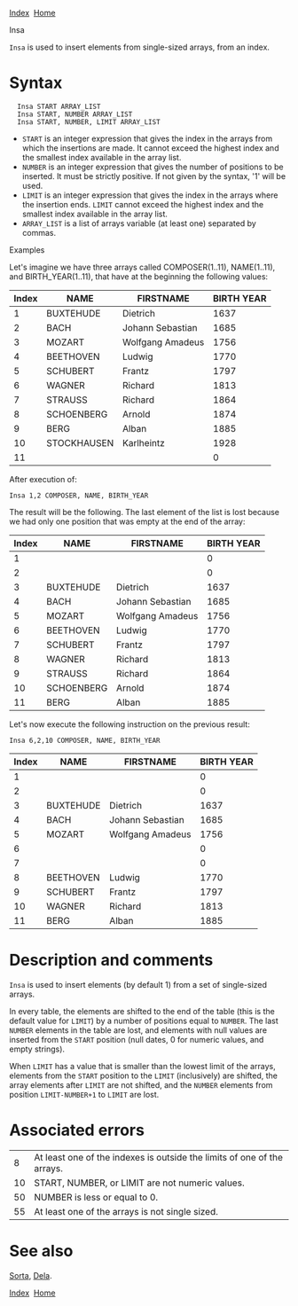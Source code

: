 [Index](index.html)  [Home](getting-started_home.html)

Insa

`Insa` is used to insert elements from single-sized arrays, from an index.

# Syntax

```
  Insa START ARRAY_LIST
  Insa START, NUMBER ARRAY_LIST
  Insa START, NUMBER, LIMIT ARRAY_LIST
```

* `START` is an integer expression that gives the index in the arrays from which the insertions are made. It cannot exceed the highest index and the smallest index available in the array list.
* `NUMBER` is an integer expression that gives the number of positions to be inserted. It must be strictly positive. If not given by the syntax, '1' will be used.
* `LIMIT` is an integer expression that gives the index in the arrays where the insertion ends. `LIMIT` cannot exceed the highest index and the smallest index available in the array list.
* `ARRAY_LIST` is a list of arrays variable (at least one) separated by commas.

Examples

Let's imagine we have three arrays called COMPOSER(1..11), NAME(1..11), and BIRTH\_YEAR(1..11), that have at the beginning the following values:

| Index | NAME | FIRSTNAME | BIRTH YEAR |
| --- | --- | --- | --- |
| 1 | BUXTEHUDE | Dietrich | 1637 |
| 2 | BACH | Johann Sebastian | 1685 |
| 3 | MOZART | Wolfgang Amadeus | 1756 |
| 4 | BEETHOVEN | Ludwig | 1770 |
| 5 | SCHUBERT | Frantz | 1797 |
| 6 | WAGNER | Richard | 1813 |
| 7 | STRAUSS | Richard | 1864 |
| 8 | SCHOENBERG | Arnold | 1874 |
| 9 | BERG | Alban | 1885 |
| 10 | STOCKHAUSEN | Karlheintz | 1928 |
| 11 |  |  | 0 |

After execution of:

```
Insa 1,2 COMPOSER, NAME, BIRTH_YEAR
```

  
The result will be the following. The last element of the list is lost because we had only one position that was empty at the end of the array:

| Index | NAME | FIRSTNAME | BIRTH YEAR |
| --- | --- | --- | --- |
| 1 |  |  | 0 |
| 2 |  |  | 0 |
| 3 | BUXTEHUDE | Dietrich | 1637 |
| 4 | BACH | Johann Sebastian | 1685 |
| 5 | MOZART | Wolfgang Amadeus | 1756 |
| 6 | BEETHOVEN | Ludwig | 1770 |
| 7 | SCHUBERT | Frantz | 1797 |
| 8 | WAGNER | Richard | 1813 |
| 9 | STRAUSS | Richard | 1864 |
| 10 | SCHOENBERG | Arnold | 1874 |
| 11 | BERG | Alban | 1885 |

Let's now execute the following instruction on the previous result:

```
Insa 6,2,10 COMPOSER, NAME, BIRTH_YEAR
```

| Index | NAME | FIRSTNAME | BIRTH YEAR |
| --- | --- | --- | --- |
| 1 |  |  | 0 |
| 2 |  |  | 0 |
| 3 | BUXTEHUDE | Dietrich | 1637 |
| 4 | BACH | Johann Sebastian | 1685 |
| 5 | MOZART | Wolfgang Amadeus | 1756 |
| 6 |  |  | 0 |
| 7 |  |  | 0 |
| 8 | BEETHOVEN | Ludwig | 1770 |
| 9 | SCHUBERT | Frantz | 1797 |
| 10 | WAGNER | Richard | 1813 |
| 11 | BERG | Alban | 1885 |

# Description and comments

`Insa` is used to insert elements (by default 1) from a set of single-sized arrays.

In every table, the elements are shifted to the end of the table (this is the default value for `LIMIT`) by a number of positions equal to `NUMBER`. The last `NUMBER` elements in the table are lost, and elements with null values are inserted from the `START` position (null dates, 0 for numeric values, and empty strings).

When `LIMIT` has a value that is smaller than the lowest limit of the arrays, elements from the `START` position to the `LIMIT` (inclusively) are shifted, the array elements after `LIMIT` are not shifted, and the `NUMBER` elements from position `LIMIT-NUMBER+1` to `LIMIT` are lost.

# Associated errors

|  |  |
| --- | --- |
| 8 | At least one of the indexes is outside the limits of one of the arrays. |
| 10 | START, NUMBER, or LIMIT are not numeric values. |
| 50 | NUMBER is less or equal to 0. |
| 55 | At least one of the arrays is not single sized. |

# See also

[Sorta](4gl_sorta.html), [Dela](4gl_dela.html).

  

[Index](index.html)  [Home](getting-started_home.html)